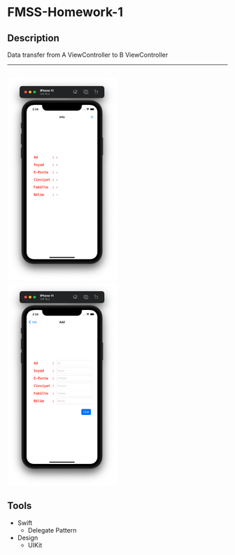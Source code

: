# FMSS-Homework-1

## Description

Data transfer from A ViewController to B ViewController

---
[<img src="images/1.png" width="250"/>]()
[<img src="images/2.png" width="250"/>]()
---

## Tools
- Swift
    - Delegate Pattern
- Design
    - UIKit
